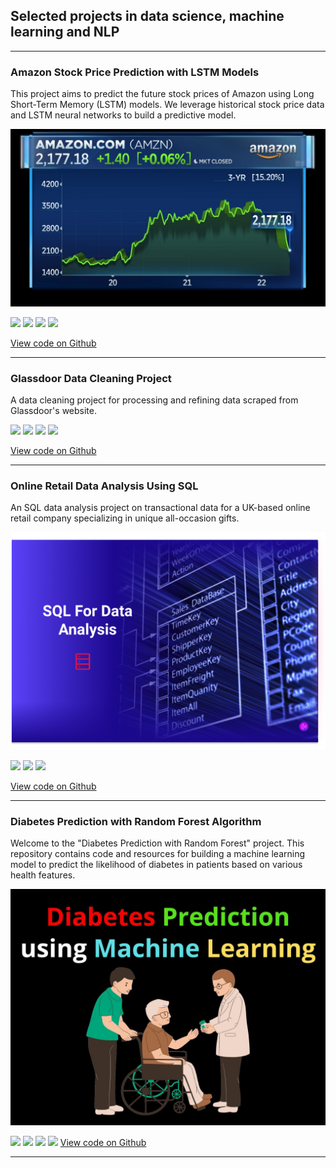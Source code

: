 ## Selected projects in data science, machine learning and NLP

---

### Amazon Stock Price Prediction with LSTM Models

This project aims to predict the future stock prices of Amazon using Long Short-Term Memory (LSTM) models. We leverage historical stock price data and LSTM neural networks to build a predictive model.

<img src="images/Amazon.jpg?raw=true" />

[![](https://img.shields.io/badge/Python-white?logo=Python)](#) [![](https://img.shields.io/badge/Jupyter-white?logo=Jupyter)](#) [![](https://img.shields.io/badge/PyTorch-white?logo=pytorch)](#) [![](https://img.shields.io/badge/numpy-white)](#)

[View code on Github](https://github.com/vishwanathpoojary4/Amazon-stock.git)

---

### Glassdoor Data Cleaning Project

A data cleaning project for processing and refining data scraped from Glassdoor's website.


[![](https://img.shields.io/badge/Python-white?logo=Python)](#) [![](https://img.shields.io/badge/Jupyter-white?logo=Jupyter)](#) [![](https://img.shields.io/badge/pandas-blue)](#) [![](https://img.shields.io/badge/numpy-white)](#)

[View code on Github](https://github.com/vishwanathpoojary4/Data-Cleaning.git)

---

### Online Retail Data Analysis Using SQL

An SQL data analysis project on transactional data for a UK-based online retail company specializing in unique all-occasion gifts. 

<img src="images/Sql.png?raw=true" />

[![](https://img.shields.io/badge/sql-blue)](#) [![](https://img.shields.io/badge/noteable-blue)](#) [![](https://img.shields.io/badge/RDBMS-blue)](#) 

[View code on Github](https://github.com/vishwanathpoojary4/SQL-Online-Retail.git)

---

### Diabetes Prediction with Random Forest Algorithm

Welcome to the "Diabetes Prediction with Random Forest" project. This repository contains code and resources for building a machine learning model to predict the likelihood of diabetes in patients based on various health features.

<img src="images/diabetesi.jpg?raw=true" />

[![](https://img.shields.io/badge/Python-white?logo=Python)](#) [![](https://img.shields.io/badge/Jupyter-white?logo=Jupyter)](#) [![](https://img.shields.io/badge/pandas-blue)](#) [![](https://img.shields.io/badge/numpy-white)](#) 
[View code on Github](https://github.com/vishwanathpoojary4/Diabetes-Prediction-Analysis.git)

---



